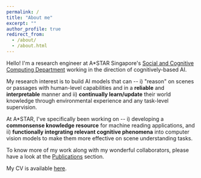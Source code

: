 ```yaml
---
permalink: /
title: "About me"
excerpt: ""
author_profile: true
redirect_from: 
  - /about/
  - /about.html
---
```


Hello! I'm a research engineer at A*STAR Singapore's [Social and Cognitive Computing Department](https://www.a-star.edu.sg/ihpc/ihpc-research-capabilities/social-cognitive-computing) working in the direction of cognitively-based AI. 

My research interest is to build AI models that can -- i) "reason" on scenes or passages with human-level capabilities and in a **reliable** and **interpretable** manner and ii) **continually learn/update** their world knowledge through environmental experience and any task-level supervision.

At A*STAR, I've specifically been working on -- i) developing a **commonsense knowledge resource** for machine reading applications, and ii) **functionally integrating relevant cognitive phenomena** into computer vision models to make them more effective on scene understanding tasks. 

To know more of my work along with my wonderful collaborators, please have a look at the [Publications](/publications/) section. 

My CV is available [here](/cv/).





